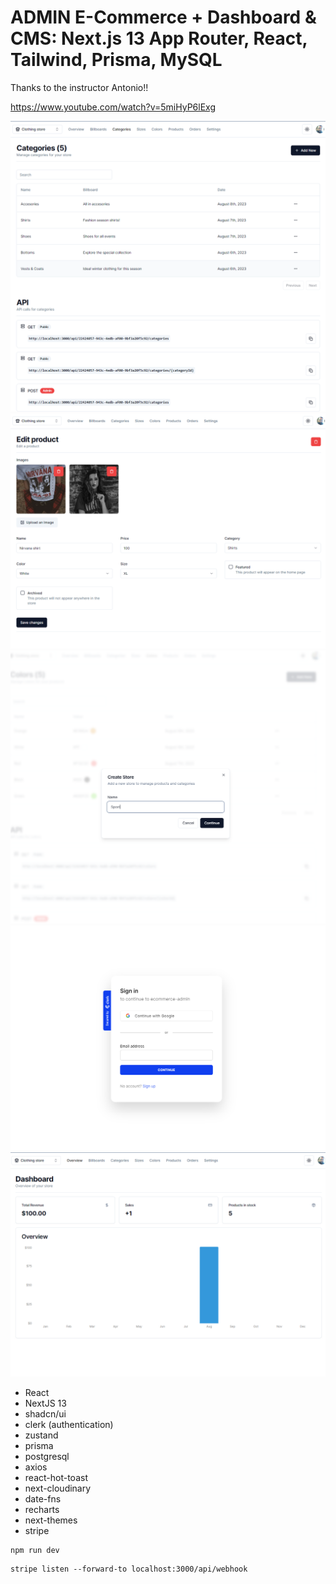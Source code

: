 # ADMIN E-Commerce + Dashboard & CMS: Next.js 13 App Router, React, Tailwind, Prisma, MySQL

Thanks to the instructor Antonio!!

https://www.youtube.com/watch?v=5miHyP6lExg

<img src="image1.png" alt="nextjs" width="600">
<img src="image2.png" alt="nextjs" width="600">
<img src="image3.png" alt="nextjs" width="600">
<img src="image4.png" alt="nextjs" width="600">
<img src="image5.png" alt="nextjs" width="600">

- React
- NextJS 13
- shadcn/ui
- clerk (authentication)
- zustand
- prisma
- postgresql
- axios
- react-hot-toast
- next-cloudinary
- date-fns
- recharts
- next-themes
- stripe

```
npm run dev
```

```
stripe listen --forward-to localhost:3000/api/webhook
```
